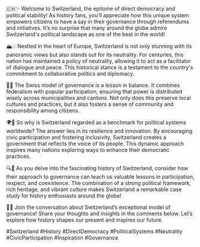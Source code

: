 🇨🇭✨ Welcome to Switzerland, the epitome of direct democracy and political stability! As history fans, you’ll appreciate how this unique system empowers citizens to have a say in their governance through referendums and initiatives. It’s no surprise that many around the globe admire Switzerland's political landscape as one of the best in the world! 

🏔️💡 Nestled in the heart of Europe, Switzerland is not only stunning with its panoramic views but also stands out for its neutrality. For centuries, this nation has maintained a policy of neutrality, allowing it to act as a facilitator of dialogue and peace. This historical stance is a testament to the country's commitment to collaborative politics and diplomacy. 

📜🤝 The Swiss model of governance is a lesson in balance. It combines federalism with popular participation, ensuring that power is distributed wisely across municipalities and cantons. Not only does this preserve local cultures and practices, but it also fosters a sense of community and responsibility among citizens. 

🌍💬 So why is Switzerland regarded as a benchmark for political systems worldwide? The answer lies in its resilience and innovation. By encouraging civic participation and fostering inclusivity, Switzerland creates a government that reflects the voice of its people. This dynamic approach inspires many nations exploring ways to enhance their democratic practices. 

🔍📖 As you delve into the fascinating history of Switzerland, consider how their approach to governance can teach us valuable lessons in participation, respect, and coexistence. The combination of a strong political framework, rich heritage, and vibrant culture makes Switzerland a remarkable case study for history enthusiasts around the globe! 

🚀🌟 Join the conversation about Switzerland’s exceptional model of governance! Share your thoughts and insights in the comments below. Let’s explore how history shapes our present and inspires our future. 

#Switzerland #History #DirectDemocracy #PoliticalSystems #Neutrality #CivicParticipation #Inspiration #Governance